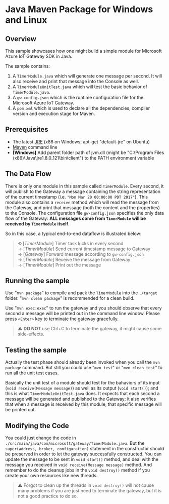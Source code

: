 # Java Maven Package for Windows and Linux

## Overview

This sample showcases how one might build a simple module for Microsoft Azure IoT Gateway SDK in Java.

The sample contains:
1. A `TimerModule.java` which will generate one message per second. It will also receive and print that message into the Console as well.
2. A `TimerModuleUnitTest.java` which will test the basic behavior of `TimerModule.java`.
3. A `gw-config.json` which is the runtime configuration file for the Microsoft Azure IoT Gateway.
4. A `pom.xml` which is used to declare all the dependencies, compiler version and execution stage for Maven.

## Prerequisites

* The latest [JRE](http://www.oracle.com/technetwork/java/javase/downloads/jre8-downloads-2133155.html) (x86 on Windows; apt-get "default-jre" on Ubuntu)
* [Maven](https://maven.apache.org/install.html) command line
* **[Windows]** Add parent folder path of jvm.dll (might be "C:\Program Files (x86)\Java\jre1.8.0_121\bin\client") to the PATH environment variable

## The Data Flow

There is only one module in this sample called `TimerModule`. Every second, it will publish to the Gateway a message containing the string representation of the current timestamp (i.e. `"Mon Mar 20 00:00:00 PDT 2017"`). This module also contains a `receive` method which will read the message from the Gateway, and print that message (both the content and the properties) to the Console. The configuration file `gw-config.json` specifies the only data flow of the Gateway: **ALL messages come from `TimerModule` will be received by `TimerModule` itself**.

So in this case, a typical end-to-end dataflow is illustrated below:

> ⟲ [*TimerModule*] Timer task kicks in every second <br />
  → [*TimerModule*] Send current timestamp message to Gateway <br />
  → [*Gateway*] Forward message according to `gw-config.json` <br />
  → [*TimerModule*] Receive the message from Gateway <br />
  → [*TimerModule*] Print out the message

## Running the sample

Use "`mvn package`" to compile and pack the `TimerModule` into the `./target` folder. "`mvn clean package`" is recommended for a clean build.

Use "`mvn exec:exec`" to run the gateway and you should observe that every second a message will be printed out in the command line window. Please press `<Enter>` key to terminate the gateway gracefully.

> ⚠ **DO NOT** use Ctrl+C to terminate the gateway, it might cause some side-effects.

## Testing the sample

Actually the test phase should already been invoked when you call the `mvn package` command. But still you could use "`mvn test`" or "`mvn clean test`" to run all the unit test cases.

Basically the unit test of a module should test for the bahaviors of its input (`void receive(Message message)`) as well as its output (`void start()`); and this is what `TimerModuleUnitTest.java` does. It expects that each second a message will be generated and published to the Gateway; it also verifies that when a message is received by this module, that specific message will be printed out.

## Modifying the Code

You could just change the code in `./src/main/java/com/microsoft/gateway/TimerModule.java`. But the `super(address, broker, configuration)` statement in the constructor should be preserved in order to let the gateway successfully constructed. You can update the message to be sent in `void start()` method, and deal with the message you received in `void receive(Message message)` method. And remember to do the cleanup jobs in the `void destroy()` method if you create your own resources like new threads.

> ⚠ Forgot to clean up the threads in `void destroy()` will not cause many problems if you are just need to terminate the gateway, but it is not a good practice to do so.
